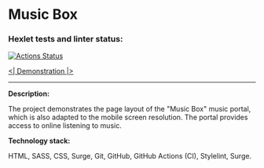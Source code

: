 Music Box
=======

### Hexlet tests and linter status:
[![Actions Status](https://github.com/hexletart/layout-designer-project-lvl2/workflows/hexlet-check/badge.svg)](https://github.com/hexletart/layout-designer-project-lvl2/actions)

[<| Demonstration |>](http://layout-designer-project-lvl2-14052021.surge.sh/)

----

**Description:**

The project demonstrates the page layout of the "Music Box" music portal, which is also adapted to the mobile screen resolution. The portal provides access to online listening to music.

**Technology stack:**

HTML, SASS, CSS, Surge, Git, GitHub, GitHub Actions (CI), Stylelint, Surge.
